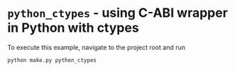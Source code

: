 # `python_ctypes` - using C-ABI wrapper in Python with ctypes

To execute this example, navigate to the project root and run 

```bash
python make.py python_ctypes
```
